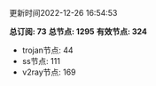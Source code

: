 更新时间2022-12-26 16:54:53

**总订阅: 73**
**总节点: 1295**
**有效节点: 324**
- trojan节点: 44
- ss节点: 111
- v2ray节点: 169
